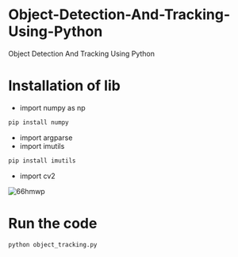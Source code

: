 # Object-Detection-And-Tracking-Using-Python
Object Detection And Tracking Using Python

# Installation of lib

- import numpy as np
```bash
pip install numpy
```
- import argparse
- import imutils
```bash
pip install imutils
```
- import cv2
 
 
 ![66hmwp](https://cloud.githubusercontent.com/assets/14802199/26278443/4ec790fc-3db8-11e7-9c01-e2a3bbe638bd.gif)
 
 # Run the code 
 
```bash
python object_tracking.py
```
